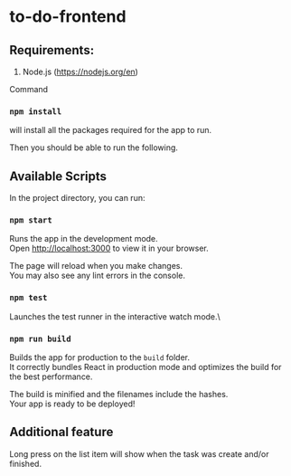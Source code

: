 # to-do-frontend

## Requirements:

1. Node.js (https://nodejs.org/en)

Command
### `npm install`
will install all the packages required for the app to run.

Then you should be able to run the following.

## Available Scripts

In the project directory, you can run:

### `npm start`

Runs the app in the development mode.\
Open [http://localhost:3000](http://localhost:3000) to view it in your browser.

The page will reload when you make changes.\
You may also see any lint errors in the console.

### `npm test`

Launches the test runner in the interactive watch mode.\

### `npm run build`

Builds the app for production to the `build` folder.\
It correctly bundles React in production mode and optimizes the build for the best performance.

The build is minified and the filenames include the hashes.\
Your app is ready to be deployed!


## Additional feature

Long press on the list item will show when the task was create and/or finished.
